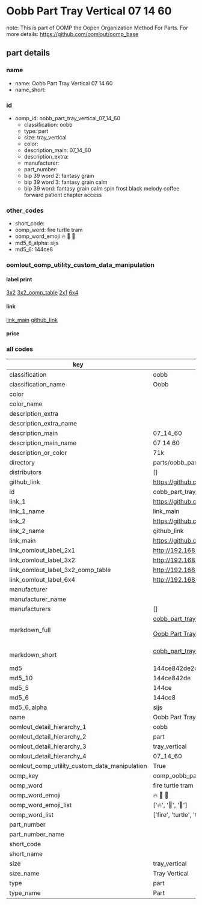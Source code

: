 # Oobb Part Tray Vertical 07 14 60  

note: This is part of OOMP the Oopen Organization Method For Parts. For more details: https://github.com/oomlout/oomp_base

##  part details





### name
* name: Oobb Part Tray Vertical 07 14 60
* name_short: 
### id
* oomp_id: oobb_part_tray_vertical_07_14_60
  * classification: oobb
  * type: part
  * size: tray_vertical
  * color: 
  * description_main: 07_14_60
  * description_extra: 
  * manufacturer: 
  * part_number: 
  * bip 39 word 2: fantasy grain
  * bip 39 word 3: fantasy grain calm
  * bip 39 word: fantasy grain calm spin frost black melody coffee forward patient chapter access

### other_codes
* short_code: 
* oomp_word: fire turtle tram
* oomp_word_emoji :fire: :turtle: :tram:
* md5_6_alpha: sijs
* md5_6: 144ce8






### oomlout_oomp_utility_custom_data_manipulation
#### label print
[3x2](http://192.168.1.245:1112/?label=oomp%20sijs)
[3x2_oomp_table](http://192.168.1.107:1112/?label=oomp%20sijs)
[2x1](http://192.168.1.242:1112/?label=oomp%20sijs)
[6x4](http://192.168.1.55:1112/?label=oomp%20sijs)    

#### link

[link_main](https://github.com/oomlout/oomlout_oomp_current_version_messy/tree/main/parts/oobb_part_tray_vertical_07_14_60) [github_link](https://github.com/oomlout/oomlout_oomp_part_src/tree/main/parts/oobb_part_tray_vertical_07_14_60)                             

#### price







### all codes 
| key | value |  
| --- | --- |  
| classification | oobb |  
| classification_name | Oobb |  
| color |  |  
| color_name |  |  
| description_extra |  |  
| description_extra_name |  |  
| description_main | 07_14_60 |  
| description_main_name | 07 14 60 |  
| description_or_color | 71k |  
| directory | parts/oobb_part_tray_vertical_07_14_60 |  
| distributors | [] |  
| github_link | https://github.com/oomlout/oomlout_oomp_part_src/tree/main/parts/oobb_part_tray_vertical_07_14_60 |  
| id | oobb_part_tray_vertical_07_14_60 |  
| link_1 | https://github.com/oomlout/oomlout_oomp_current_version_messy/tree/main/parts/oobb_part_tray_vertical_07_14_60 |  
| link_1_name | link_main |  
| link_2 | https://github.com/oomlout/oomlout_oomp_part_src/tree/main/parts/oobb_part_tray_vertical_07_14_60 |  
| link_2_name | github_link |  
| link_main | https://github.com/oomlout/oomlout_oomp_current_version_messy/tree/main/parts/oobb_part_tray_vertical_07_14_60 |  
| link_oomlout_label_2x1 | http://192.168.1.242:1112/?label=oomp%20sijs |  
| link_oomlout_label_3x2 | http://192.168.1.245:1112/?label=oomp%20sijs |  
| link_oomlout_label_3x2_oomp_table | http://192.168.1.107:1112/?label=oomp%20sijs |  
| link_oomlout_label_6x4 | http://192.168.1.55:1112/?label=oomp%20sijs |  
| manufacturer |  |  
| manufacturer_name |  |  
| manufacturers | [] |  
| markdown_full | [oobb_part_tray_vertical_07_14_60](https://github.com/oomlout/oomlout_oomp_current_version_messy/tree/main/parts/oobb_part_tray_vertical_07_14_60)<br>[](https://github.com/oomlout/oomlout_oomp_current_version_messy/tree/main/parts/oobb_part_tray_vertical_07_14_60)<br>[Oobb Part Tray Vertical 07 14 60](https://github.com/oomlout/oomlout_oomp_current_version_messy/tree/main/parts/oobb_part_tray_vertical_07_14_60)<br><br> |  
| markdown_short | [oobb_part_tray_vertical_07_14_60](https://github.com/oomlout/oomlout_oomp_current_version_messy/tree/main/parts/oobb_part_tray_vertical_07_14_60)<br><br> |  
| md5 | 144ce842de2d31505baebd1e41196298 |  
| md5_10 | 144ce842de |  
| md5_5 | 144ce |  
| md5_6 | 144ce8 |  
| md5_6_alpha | sijs |  
| name | Oobb Part Tray Vertical 07 14 60 |  
| oomlout_detail_hierarchy_1 | oobb |  
| oomlout_detail_hierarchy_2 | part |  
| oomlout_detail_hierarchy_3 | tray_vertical |  
| oomlout_detail_hierarchy_4 | 07_14_60 |  
| oomlout_oomp_utility_custom_data_manipulation | True |  
| oomp_key | oomp_oobb_part_tray_vertical_07_14_60 |  
| oomp_word | fire turtle tram |  
| oomp_word_emoji | :fire: :turtle: :tram: |  
| oomp_word_emoji_list | [':fire:', ':turtle:', ':tram:'] |  
| oomp_word_list | ['fire', 'turtle', 'tram'] |  
| part_number |  |  
| part_number_name |  |  
| short_code |  |  
| short_name |  |  
| size | tray_vertical |  
| size_name | Tray Vertical |  
| type | part |  
| type_name | Part |  
